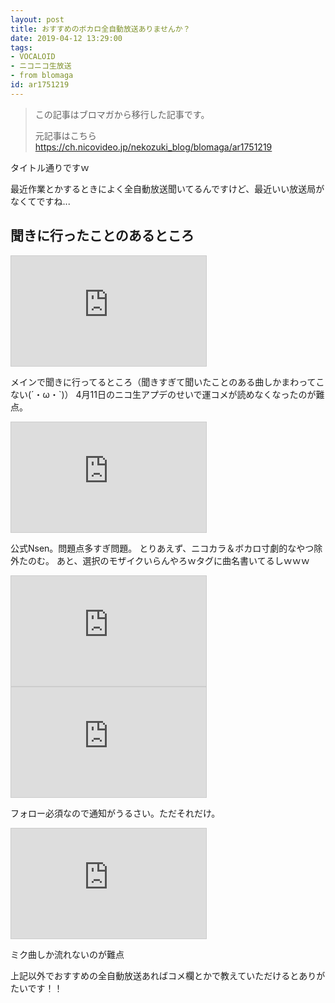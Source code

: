 ```yaml
---
layout: post
title: おすすめのボカロ全自動放送ありませんか？
date: 2019-04-12 13:29:00
tags: 
- VOCALOID
- ニコニコ生放送
- from blomaga
id: ar1751219
---
```

> この記事はブロマガから移行した記事です。
>
> 元記事はこちら
> https://ch.nicovideo.jp/nekozuki_blog/blomaga/ar1751219

タイトル通りですｗ

最近作業とかするときによく全自動放送聞いてるんですけど、最近いい放送局がなくてですね...

<!-- more -->

## 聞きに行ったことのあるところ

<iframe width="312" height="176" src="https://com.nicovideo.jp/thumb_community/co1966390" scrolling="no" style="border:solid 1px #CCC;" frameborder="0"><a href="https://com.nicovideo.jp/community/co1966390">【ニコニコ動画】ボカロ中毒</a></iframe>

メインで聞きに行ってるところ（聞きすぎて聞いたことのある曲しかまわってこない(´・ω・`)）
4月11日のニコ生アプデのせいで運コメが読めなくなったのが難点。

<iframe width="312" height="176" src="https://com.nicovideo.jp/thumb_community/co3773133" scrolling="no" style="border:solid 1px #CCC;" frameborder="0"><a href="https://com.nicovideo.jp/community/co3773133">【ニコニコ動画】VOCALOID Nsen</a></iframe>

公式Nsen。問題点多すぎ問題。
とりあえず、ニコカラ＆ボカロ寸劇的なやつ除外たのむ。
あと、選択のモザイクいらんやろｗタグに曲名書いてるしｗｗｗ

<iframe width="312" height="176" src="https://com.nicovideo.jp/thumb_community/co497102" scrolling="no" style="border:solid 1px #CCC;" frameborder="0"><a href="https://com.nicovideo.jp/community/co497102">【ニコニコ動画】（ э=´∇｀=）эニャンと！エンターテイメント</a></iframe><iframe width="312" height="176" src="https://com.nicovideo.jp/thumb_community/co468522" scrolling="no" style="border:solid 1px #CCC;" frameborder="0"><a href="https://com.nicovideo.jp/community/co468522">【ニコニコ動画】（ э=´∇｀=）эニャンと！生放送</a></iframe>

フォロー必須なので通知がうるさい。ただそれだけ。

<iframe width="312" height="176" src="https://com.nicovideo.jp/thumb_community/co154" scrolling="no" style="border:solid 1px #CCC;" frameborder="0"><a href="https://com.nicovideo.jp/community/co154">【ニコニコ動画】初音ミク</a></iframe>

ミク曲しか流れないのが難点


上記以外でおすすめの全自動放送あればコメ欄とかで教えていただけるとありがたいです！！